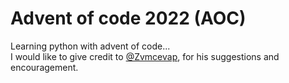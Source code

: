 # Advent of code 2022 (AOC)

Learning python with advent of code...\
I would like to give credit to [@Zvmcevap](https://github.com/Zvmcevap), for his suggestions and encouragement.
